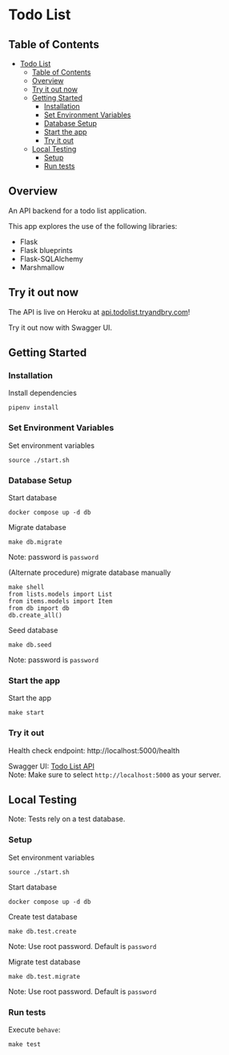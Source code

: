 # Todo List
## Table of Contents
- [Todo List](#todo-list)
  - [Table of Contents](#table-of-contents)
  - [Overview](#overview)
  - [Try it out now](#try-it-out-now)
  - [Getting Started](#getting-started)
    - [Installation](#installation)
    - [Set Environment Variables](#set-environment-variables)
    - [Database Setup](#database-setup)
    - [Start the app](#start-the-app)
    - [Try it out](#try-it-out)
  - [Local Testing](#local-testing)
    - [Setup](#setup)
    - [Run tests](#run-tests)

## Overview
An API backend for a todo list application.

This app explores the use of the following libraries:
- Flask
- Flask blueprints
- Flask-SQLAlchemy
- Marshmallow

## Try it out now
The API is live on Heroku at [api.todolist.tryandbry.com](https://raw.githack.com/tryandbry/todo-list/main/index.html)!

Try it out now with Swagger UI.

## Getting Started
### Installation
Install dependencies
```
pipenv install
```

### Set Environment Variables
Set environment variables
```
source ./start.sh
```

### Database Setup
Start database
```
docker compose up -d db
```
Migrate database
```
make db.migrate
```
Note: password is `password`

(Alternate procedure) migrate database manually
```
make shell
from lists.models import List
from items.models import Item
from db import db
db.create_all()
```

Seed database
```
make db.seed
```
Note: password is `password`

### Start the app
Start the app
```
make start
```

### Try it out
Health check endpoint: http://localhost:5000/health

Swagger UI: [Todo List API](https://raw.githack.com/tryandbry/todo-list/main/index.html)</br>
Note: Make sure to select `http://localhost:5000` as your server.

## Local Testing
Note: Tests rely on a test database.

### Setup
Set environment variables
```
source ./start.sh
```

Start database
```
docker compose up -d db
```

Create test database
```
make db.test.create
```
Note: Use root password.  Default is `password`

Migrate test database
```
make db.test.migrate
```
Note: Use root password.  Default is `password`

### Run tests
Execute `behave`:
```
make test
```